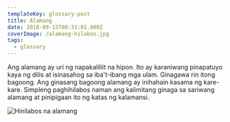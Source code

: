```yaml
---
templateKey: glossary-post
title: Alamang
date: 2018-09-15T08:31:01.000Z
coverImage: /alamang-hilabos.jpg
tags:
  - glossary
---
```


Ang alamang ay uri ng napakaliliit na hipon. Ito ay karaniwang pinapatuyo kaya ng dilis at isinasahog sa iba't-ibang mga ulam. Ginagawa rin itong bagoong. Ang ginasang bagoong alamang ay inihahain kasama ng kare-kare. Simpleng paghihilabos naman ang kalimitang ginaga sa sariwang alamang at pinipigaan ito ng katas ng kalamansi.

![Hinilabos na alamang](/alamang-hilabos.jpg)
